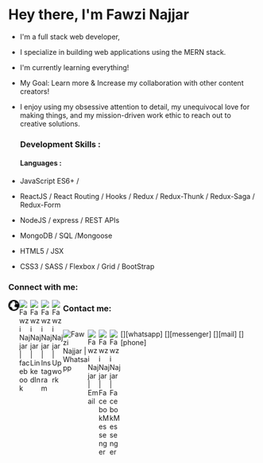 # Hey there, I'm Fawzi Najjar
- I'm a full stack web developer,
- I specialize in building web applications using the MERN stack.
- I'm currently learning everything!
- My Goal: Learn more & Increase my collaboration with other content creators!
- I enjoy using my obsessive attention to detail, my unequivocal love for making things, and my mission-driven work ethic to reach out to creative solutions.
  ### Development Skills :
  #### Languages :
  
- JavaScript ES6+ /
- ReactJS / React Routing / Hooks / Redux / Redux-Thunk / Redux-Saga / Redux-Form
- NodeJS / express / REST APIs
- MongoDB / SQL /Mongoose
- HTML5 / JSX
- CSS3 / SASS / Flexbox / Grid / BootStrap


### Connect with me:

[<img align="left" alt="fawzinajjar.com" width="22px" src="https://raw.githubusercontent.com/iconic/open-iconic/master/svg/globe.svg" />][website]
[<img align="left" alt="Fawzi Najjar | facebook" width="22px" src="https://cdn.jsdelivr.net/npm/simple-icons@v3/icons/facebook.svg" />][facebook]
[<img align="left" alt="Fawzi Najjar | LinkedIn" width="22px" src="https://cdn.jsdelivr.net/npm/simple-icons@v3/icons/linkedin.svg" />][linkedin]
[<img align="left" alt="Fawzi Najjar | Instagram" width="22px" src="https://cdn.jsdelivr.net/npm/simple-icons@v3/icons/instagram.svg" />][instagram]
[<img align="left" alt="Fawzi Najjar | Upwork" width="22px" src="https://cdn.jsdelivr.net/npm/simple-icons@v3/icons/upwork.svg" />][upwork]
### Contact me:
<br/>
[<img align="left" alt="Fawzi Najjar | Whatsapp" width="50px" src="https://cdn.jsdelivr.net/npm/simple-icons@v3/icons/whatsapp.svg" />][whatsapp]
[<img align="left" alt="Fawzi Najjar | Email" width="22px" src="https://cdn.jsdelivr.net/npm/simple-icons@v3/icons/messenger.svg" />][messenger]
[<img align="left" alt="Fawzi Najjar | FacebokMessenger" width="22px" src="https://cdn.jsdelivr.net/npm/simple-icons@v3/icons/email.svg" />][mail]
[<img align="left" alt="Fawzi Najjar | FacebokMessenger" width="22px" src="https://cdn.jsdelivr.net/npm/simple-icons@v3/icons/phone.svg" />][phone]


[website]:https://www.fawzinajjar.com
[facebook]:https://www.facebook.com/xes3x
[linkedin]:htts://www.linkedin.com/me/fawzinajjar
[instagram]:https://www.instagram/fawzinajjar
[upwork]:https://www.upwork.com/o/profiles/users/~0136a608c21ff338ad/

[whatsapp]:https://wa.me/380951996310
[messenger]:https://m.me/xes3x
[email]:mailto:fawzinajjar@hotmail.com
[phone]:tel:00380951996310


<br />
